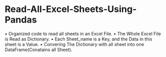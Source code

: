 # Read-All-Excel-Sheets-Using-Pandas
• Organized code to read all sheets in an Excel File.
• The Whole Excel File is Read as Dictionary.
• Each Sheet_name is a Key, and the Data in this sheet is a Value.
• Convering The Dictionary with all sheet into one DataFrame(Conatains all Sheet).

